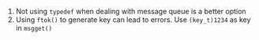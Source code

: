 1. Not using `typedef` when dealing with message queue is a better option
2. Using `ftok()` to generate key can lead to errors. Use `(key_t)1234` as key in `msgget()`
